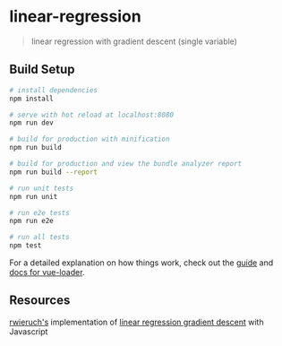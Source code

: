 # linear-regression

> linear regression with gradient descent (single variable)

## Build Setup

``` bash
# install dependencies
npm install

# serve with hot reload at localhost:8080
npm run dev

# build for production with minification
npm run build

# build for production and view the bundle analyzer report
npm run build --report

# run unit tests
npm run unit

# run e2e tests
npm run e2e

# run all tests
npm test
```

For a detailed explanation on how things work, check out the [guide](http://vuejs-templates.github.io/webpack/) and [docs for vue-loader](http://vuejs.github.io/vue-loader).

## Resources

[rwieruch's](https://www.robinwieruch.de) implementation of [linear regression gradient descent](https://github.com/javascript-machine-learning/linear-regression-gradient-descent) with Javascript
